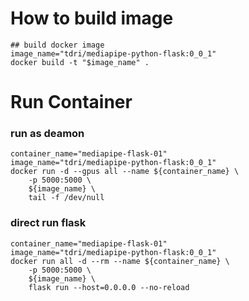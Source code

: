 
# How to build image
```
## build docker image
image_name="tdri/mediapipe-python-flask:0_0_1"
docker build -t "$image_name" .
```
# Run Container 
### run as deamon 
```
container_name="mediapipe-flask-01"
image_name="tdri/mediapipe-python-flask:0_0_1"
docker run -d --gpus all --name ${container_name} \
    -p 5000:5000 \
    ${image_name} \
    tail -f /dev/null
```
### direct run flask 
```
container_name="mediapipe-flask-01"
image_name="tdri/mediapipe-python-flask:0_0_1"
docker run all -d --rm --name ${container_name} \
    -p 5000:5000 \
    ${image_name} \
    flask run --host=0.0.0.0 --no-reload

```

